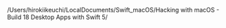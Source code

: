 /Users/hirokiikeuchi/LocalDocuments/Swift_macOS/Hacking with macOS - Build 18 Desktop Apps with Swift 5/